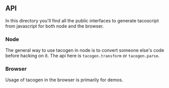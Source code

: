## API

In this directory you'll find all the public interfaces to generate tacoscript from javascript for both node and the browser.

### Node

The general way to use tacogen in node is to convert someone else's code before hacking on it. The api here is `tacogen.transform` or `tacogen.parse`.

### Browser

Usage of tacogen in the browser is primarily for demos.
